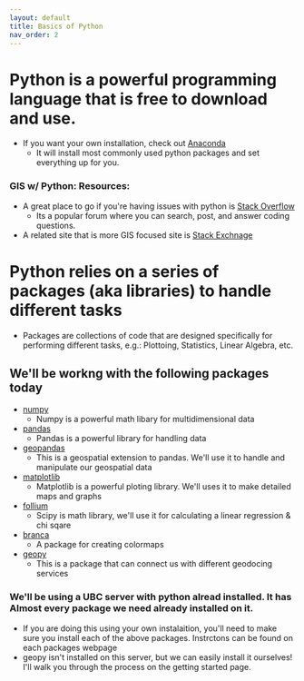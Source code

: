 ```yaml
---
layout: default
title: Basics of Python
nav_order: 2
---
```

# Python is a powerful programming language that is free to download and use.
* If you want your own installation, check out [Anaconda](https://www.anaconda.com/products/individual)
  * It will install most commonly used python packages and set everything up for you.


### GIS w/ Python: Resources:

* A great place to go if you're having issues with python is [Stack Overflow](https://stackoverflow.com/)
	* Its a popular forum where you can search, post, and answer coding questions.
* A related site that is more GIS focused site is [Stack Exchnage](https://gis.stackexchange.com/)


# Python relies on a series of packages (aka libraries) to handle different tasks

* Packages are collections of code that are designed specifically for performing different tasks, e.g.: Plottoing, Statistics, Linear Algebra, etc.


## We'll be workng with the following packages today
* [numpy](https://numpy.org/doc/stable/)
	* Numpy is a powerful math libary for multidimensional data
* [pandas](https://pandas.pydata.org/docs/)
	* Pandas is a powerful library for handling data
* [geopandas](https://geopandas.org/)
	* This is a geospatial extension to pandas.  We'll use it to handle and manipulate our geospatial data
* [matplotlib](https://matplotlib.org/contents.html)
	* Matplotlib is a powerful ploting library.  We'll uses it to make detailed maps and graphs
* [follium](https://python-visualization.github.io/folium/quickstart.html#Getting-Started)
	* Scipy is math library, we'll use it for calculating a linear regression & chi sqare
* [branca](https://python-visualization.github.io/branca/colormap.html)
	* A package for creating colormaps
* [geopy](https://geopy.readthedocs.io/en/stable/)
	* This is a package that can connect us with different geodocing services

### We'll be using a UBC server with python alread installed.  It has **Almost** every package we need already installed on it.
* If you are doing this using your own instalaition, you'll need to make sure you install each of the above packages.  Instrctons can be found on each packages webpage
* geopy isn't installed on this server, but we can easily install it ourselves!  I'll walk you through the process on the getting started page.

